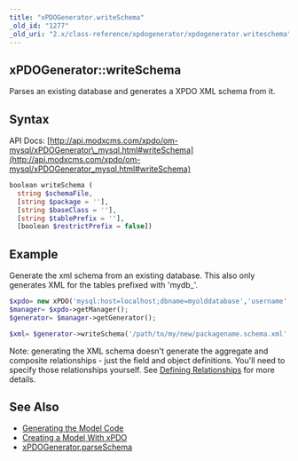 ```yaml
---
title: "xPDOGenerator.writeSchema"
_old_id: "1277"
_old_uri: "2.x/class-reference/xpdogenerator/xpdogenerator.writeschema"
---
```


## xPDOGenerator::writeSchema

Parses an existing database and generates a XPDO XML schema from it.

## Syntax

API Docs: [http://api.modxcms.com/xpdo/om-mysql/xPDOGenerator\_mysql.html#writeSchema](http://api.modxcms.com/xpdo/om-mysql/xPDOGenerator_mysql.html#writeSchema)

``` php 
boolean writeSchema (
  string $schemaFile,
  [string $package = ''],
  [string $baseClass = ''],
  [string $tablePrefix = ''],
  [boolean $restrictPrefix = false])
```

## Example

Generate the xml schema from an existing database. This also only generates XML for the tables prefixed with 'mydb\_'.

``` php 
$xpdo= new xPDO('mysql:host=localhost;dbname=myolddatabase','username','password','mydb_');
$manager= $xpdo->getManager();
$generator= $manager->getGenerator();

$xml= $generator->writeSchema('/path/to/my/new/packagename.schema.xml','mypackage', 'xPDOObject','mydb_');
```

Note: generating the XML schema doesn't generate the aggregate and composite relationships - just the field and object definitions. You'll need to specify those relationships yourself. See [Defining Relationships](http://rtfm.modx.com/display/xPDO20/Defining+Relationships) for more details. 

## See Also

- [Generating the Model Code](extending-modx/xpdo/custom-models/generating-the-model "Generating the Model Code")
- [Creating a Model With xPDO](extending-modx/xpdo/custom-models/defining-a-schema "Creating a Model With xPDO")
- [xPDOGenerator.parseSchema](extending-modx/xpdo/class-reference/xpdogenerator/xpdogenerator.parseschema "xPDOGenerator.parseSchema")